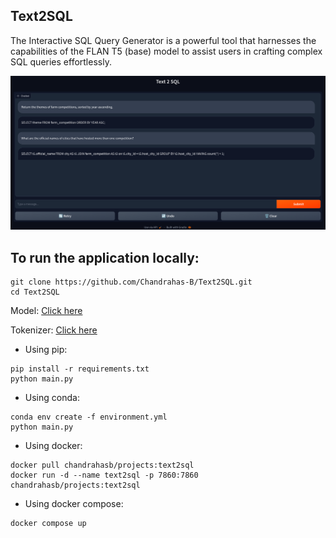 ## Text2SQL

<p>
The Interactive SQL Query Generator is a powerful tool that harnesses the capabilities of the FLAN T5 (base) model to assist users in crafting complex SQL queries effortlessly.
</p>

![Alt text2sql](assets/ui.png)

## To run the application locally:

<p>

 ```
 git clone https://github.com/Chandrahas-B/Text2SQL.git
 cd Text2SQL
 ```


Model: <a href= "https://drive.google.com/drive/folders/1b5H3sI4sEN69aPcuXS3YbJGfrXhZ_F0k?usp=sharing"> Click here </a>

Tokenizer: <a href= "https://drive.google.com/drive/folders/1b5H3sI4sEN69aPcuXS3YbJGfrXhZ_F0k?usp=sharing"> Click here </a>

- Using pip:
```
pip install -r requirements.txt
python main.py
```

- Using conda:
```
conda env create -f environment.yml
python main.py
```

- Using docker:
```
docker pull chandrahasb/projects:text2sql
docker run -d --name text2sql -p 7860:7860 chandrahasb/projects:text2sql
```
- Using docker compose:
```
docker compose up
```
</p>